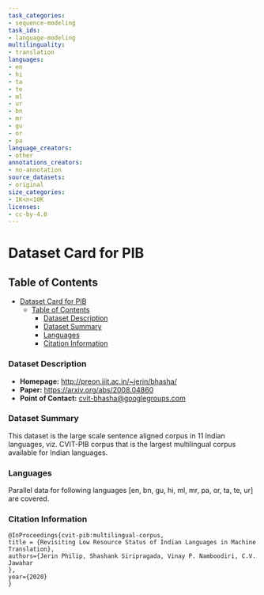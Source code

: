 ```yaml
---
task_categories:
- sequence-modeling
task_ids:
- language-modeling
multilinguality:
- translation
languages:
- en
- hi
- ta
- te
- ml
- ur
- bn
- mr
- gu
- or
- pa
language_creators:
- other
annotations_creators:
- no-annotation
source_datasets:
- original
size_categories:
- 1K<n<10K
licenses:
- cc-by-4.0
---
```


# Dataset Card for PIB

## Table of Contents
- [Dataset Card for PIB](#dataset-card-for-pib)
  - [Table of Contents](#table-of-contents)
    - [Dataset Description](#dataset-description)
    - [Dataset Summary](#dataset-summary)
    - [Languages](#languages)
    - [Citation Information](#citation-information)

### Dataset Description

- **Homepage:** http://preon.iiit.ac.in/~jerin/bhasha/
- **Paper:** https://arxiv.org/abs/2008.04860
- **Point of Contact:** cvit-bhasha@googlegroups.com

### Dataset Summary

This dataset is the large scale sentence aligned corpus in 11 Indian languages, viz. CVIT-PIB corpus that is the largest multilingual corpus available for Indian languages.

### Languages

Parallel data for following languages [en, bn, gu, hi, ml, mr, pa, or, ta, te, ur] are covered.

### Citation Information

```
@InProceedings{cvit-pib:multilingual-corpus,
title = {Revisiting Low Resource Status of Indian Languages in Machine Translation},
authors={Jerin Philip, Shashank Siripragada, Vinay P. Namboodiri, C.V. Jawahar
},
year={2020}
}
```
